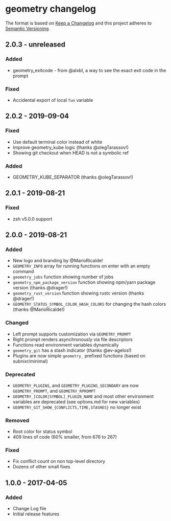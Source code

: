 # geometry changelog

The format is based on [Keep a Changelog](http://keepachangelog.com/)
and this project adheres to [Semantic Versioning](http://semver.org/).

## 2.0.3 - unreleased

### Added
- geometry_exitcode - from @alxbl, a way to see the exact exit code in the prompt

### Fixed
- Accidental export of local `fun` variable

## 2.0.2 - 2019-09-04

### Fixed
- Use default terminal color instead of white
- Improve geometry_kube logic (thanks @olegTarassov!)
- Showing git checkout when HEAD is not a symbolic ref

### Added
- GEOMETRY_KUBE_SEPARATOR (thanks @olegTarassov!)

## 2.0.1 - 2019-08-21

### Fixed
- zsh v5.0.0 support

## 2.0.0 - 2019-08-21

### Added
- New logo and branding by @MarioRicalde!
- `GEOMETRY_INFO` array for running functions on enter with an empty command
- `geometry_jobs` function showing number of jobs
- `geometry_npm_package_version` function showing npm/yarn package version (thanks @drager!)
- `geometry_rust_version` function showing rustc version (thanks @drager!)
- `GEOMETRY_STATUS_SYMBOL_COLOR_HASH_COLORS` for changing the hash colors (thanks @MarioRicalde!)

### Changed
- Left prompt supports customization via `GEOMETRY_PROMPT`
- Right prompt renders asynchronously via file descriptors
- Functions read environment variables dynamically
- `geometry_git` has a stash indicator (thanks @ev-agelos!)
- Plugins are now simple `geometry_` prefixed functions (based on subnixr/minimal)

### Deprecated
- `GEOMETRY_PLUGINS`, and `GEOMETRY_PLUGINS_SECONDARY` are now `GEOMETRY_PROMPT`, and `GEOMETRY_RPROMPT`
- `GEOMETRY_[COLOR|SYMBOL]_PLUGIN_NAME` and most other environment variables are deprecated (see options.md for new variables)
- `GEOMETRY_GIT_SHOW_{CONFLICTS,TIME,STASHES}` no longer exist

### Removed
- Root color for status symbol
- 409 lines of code (60% smaller, from 676 to 267)

### Fixed
- Fix conflict count on non top-level directory
- Dozens of other small fixes

## 1.0.0 - 2017-04-05
### Added
- Change Log file
- Initial release features

[Unreleased]: https://github.com/geometry-zsh/geometry/compare/v1.0.0...HEAD
